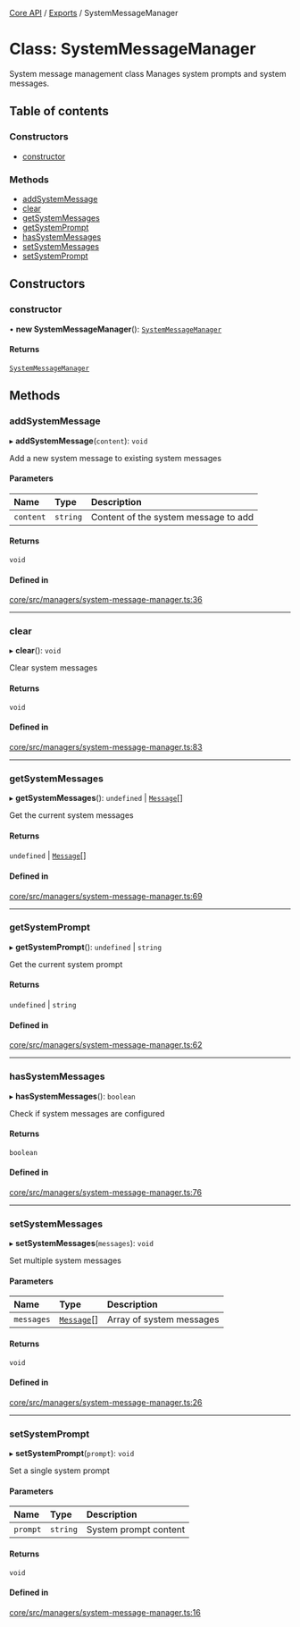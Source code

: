 <!-- 
 ⚠️  AUTO-GENERATED FILE - DO NOT EDIT MANUALLY
 This file is automatically generated by scripts/docs-generator.js
 To make changes, edit the source TypeScript files or update the generator script
-->

[Core API](../../) / [Exports](../modules) / SystemMessageManager

# Class: SystemMessageManager

System message management class
Manages system prompts and system messages.

## Table of contents

### Constructors

- [constructor](SystemMessageManager#constructor)

### Methods

- [addSystemMessage](SystemMessageManager#addsystemmessage)
- [clear](SystemMessageManager#clear)
- [getSystemMessages](SystemMessageManager#getsystemmessages)
- [getSystemPrompt](SystemMessageManager#getsystemprompt)
- [hasSystemMessages](SystemMessageManager#hassystemmessages)
- [setSystemMessages](SystemMessageManager#setsystemmessages)
- [setSystemPrompt](SystemMessageManager#setsystemprompt)

## Constructors

### constructor

• **new SystemMessageManager**(): [`SystemMessageManager`](SystemMessageManager)

#### Returns

[`SystemMessageManager`](SystemMessageManager)

## Methods

### addSystemMessage

▸ **addSystemMessage**(`content`): `void`

Add a new system message to existing system messages

#### Parameters

| Name | Type | Description |
| :------ | :------ | :------ |
| `content` | `string` | Content of the system message to add |

#### Returns

`void`

#### Defined in

[core/src/managers/system-message-manager.ts:36](https://github.com/woojubb/robota/blob/89842967edeeb7f25153b1e33bdb8662b56d56c4/packages/core/src/managers/system-message-manager.ts#L36)

___

### clear

▸ **clear**(): `void`

Clear system messages

#### Returns

`void`

#### Defined in

[core/src/managers/system-message-manager.ts:83](https://github.com/woojubb/robota/blob/89842967edeeb7f25153b1e33bdb8662b56d56c4/packages/core/src/managers/system-message-manager.ts#L83)

___

### getSystemMessages

▸ **getSystemMessages**(): `undefined` \| [`Message`](../interfaces/Message)[]

Get the current system messages

#### Returns

`undefined` \| [`Message`](../interfaces/Message)[]

#### Defined in

[core/src/managers/system-message-manager.ts:69](https://github.com/woojubb/robota/blob/89842967edeeb7f25153b1e33bdb8662b56d56c4/packages/core/src/managers/system-message-manager.ts#L69)

___

### getSystemPrompt

▸ **getSystemPrompt**(): `undefined` \| `string`

Get the current system prompt

#### Returns

`undefined` \| `string`

#### Defined in

[core/src/managers/system-message-manager.ts:62](https://github.com/woojubb/robota/blob/89842967edeeb7f25153b1e33bdb8662b56d56c4/packages/core/src/managers/system-message-manager.ts#L62)

___

### hasSystemMessages

▸ **hasSystemMessages**(): `boolean`

Check if system messages are configured

#### Returns

`boolean`

#### Defined in

[core/src/managers/system-message-manager.ts:76](https://github.com/woojubb/robota/blob/89842967edeeb7f25153b1e33bdb8662b56d56c4/packages/core/src/managers/system-message-manager.ts#L76)

___

### setSystemMessages

▸ **setSystemMessages**(`messages`): `void`

Set multiple system messages

#### Parameters

| Name | Type | Description |
| :------ | :------ | :------ |
| `messages` | [`Message`](../interfaces/Message)[] | Array of system messages |

#### Returns

`void`

#### Defined in

[core/src/managers/system-message-manager.ts:26](https://github.com/woojubb/robota/blob/89842967edeeb7f25153b1e33bdb8662b56d56c4/packages/core/src/managers/system-message-manager.ts#L26)

___

### setSystemPrompt

▸ **setSystemPrompt**(`prompt`): `void`

Set a single system prompt

#### Parameters

| Name | Type | Description |
| :------ | :------ | :------ |
| `prompt` | `string` | System prompt content |

#### Returns

`void`

#### Defined in

[core/src/managers/system-message-manager.ts:16](https://github.com/woojubb/robota/blob/89842967edeeb7f25153b1e33bdb8662b56d56c4/packages/core/src/managers/system-message-manager.ts#L16)
